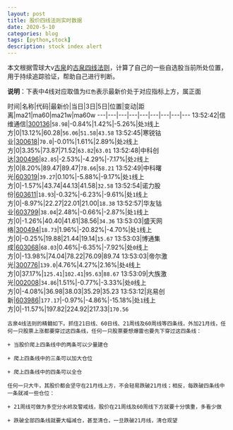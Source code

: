```yaml
---
layout: post
title: 股价四线法则实时数据
date: 2020-5-10
categories: blog
tags: [python,stock]
description: stock index alert
---
```



本文根据雪球大v[古泉](https://xueqiu.com/u/7148646888)的[古泉四线法则](https://xueqiu.com/7148646888/130498192)，计算了自己的一些自选股当前所处位置，用于持续追踪验证，帮助自己进行判断。

**说明**：下表中4线对应取值为`红色`表示最新价处于对应指标上方，属正面

时间|名称|代码|最新价|当日|3日|5日|位置|变动|距离|ma21|ma60|ma21w|ma60w
---|---|---|---|---|---|---|---|---
13:52:42|信维通信|[300136](https://xueqiu.com/S/SZ300136)|`58.98`|-0.84%|1.42%|-5.26%|处`3`线上方|0|13.12%|60.28|`56.06`|`51.58`|`43.58`
13:52:45|寒锐钴业|[300618](https://xueqiu.com/S/SZ300618)|`70.0`|-0.01%|1.61%|2.89%|处`2`线上方|0|3.35%|73.87|71.52|`63.82`|`63.01`
13:52:48|中科创达|[300496](https://xueqiu.com/S/SZ300496)|`82.85`|-2.53%|-4.29%|-7.17%|处`2`线上方|0|8.20%|89.47|89.47|`78.66`|`58.21`
13:52:49|中科曙光|[603019](https://xueqiu.com/S/SH603019)|`39.27`|0.10%|-5.88%|-9.17%|处`1`线上方|0|-1.57%|43.74|44.13|41.58|`32.58`
13:52:54|诺力股份|[603611](https://xueqiu.com/S/SH603611)|`18.93`|-0.32%|-6.23%|-9.61%|处`1`线上方|0|-8.97%|22.27|22.01|21.00|`18.38`
13:52:57|华友钴业|[603799](https://xueqiu.com/S/SH603799)|`38.04`|2.48%|-0.66%|-2.87%|处`1`线上方|0|-1.26%|40.40|41.61|38.56|`34.36`
13:53:03|盛天网络|[300494](https://xueqiu.com/S/SZ300494)|`18.73`|1.96%|-20.82%|-4.70%|处`1`线上方|0|-0.25%|19.88|21.44|19.14|`15.67`
13:53:03|博通集成|[603068](https://xueqiu.com/S/SH603068)|`68.03`|0.46%|-6.35%|-7.92%|处`0`线上方|0|-13.98%|74.04|78.22|76.09|89.74
13:53:03|帝尔激光|[300776](https://xueqiu.com/S/SZ300776)|`139.0`|4.76%|4.27%|2.16%|处`4`线上方|0|37.17%|`125.41`|`102.41`|`95.63`|`88.67`
13:53:09|大族激光|[002008](https://xueqiu.com/S/SZ002008)|`34.86`|1.51%|-0.77%|-3.33%|处`0`线上方|0|-4.08%|36.98|38.03|35.29|35.23
13:53:12|兆易创新|[603986](https://xueqiu.com/S/SH603986)|`177.17`|-0.97%|-4.86%|-15.18%|处`1`线上方|0|-11.57%|197.82|224.92|217.33|`170.56`

```
古泉4线法则的精髓如下。抓住21日线、60日线、21周线及60周线等四条线，外加21月线，任何一只股票上涨都要穿过这四条线，任何一只股票要想爆雷也要先下穿过这四条线：

+ 当股价爬上四条线中的两条可以少量建仓

+ 爬上四条线中的三条可以加大仓位

+ 爬上四条线中的四条可以全仓

任何一只大牛，其股价都会坚守在21月线上方，不会轻易跌破21月线；相反，每跌破四条线中一条就减一些仓位：

+ 21周线可做为多空分水岭及警戒线，股价在21周线及60周线下方就要十分慎重，多看少做

+ 跌破全部四条线就要大幅减仓，甚至清仓，一旦跌破21月线，清仓观望
```